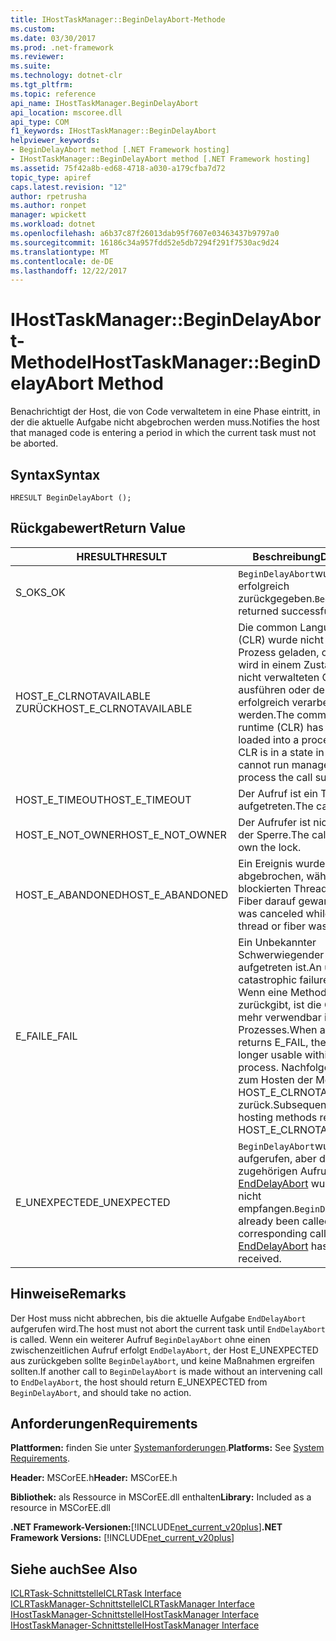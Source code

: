 ```yaml
---
title: IHostTaskManager::BeginDelayAbort-Methode
ms.custom: 
ms.date: 03/30/2017
ms.prod: .net-framework
ms.reviewer: 
ms.suite: 
ms.technology: dotnet-clr
ms.tgt_pltfrm: 
ms.topic: reference
api_name: IHostTaskManager.BeginDelayAbort
api_location: mscoree.dll
api_type: COM
f1_keywords: IHostTaskManager::BeginDelayAbort
helpviewer_keywords:
- BeginDelayAbort method [.NET Framework hosting]
- IHostTaskManager::BeginDelayAbort method [.NET Framework hosting]
ms.assetid: 75f42a8b-ed68-4718-a030-a179cfba7d72
topic_type: apiref
caps.latest.revision: "12"
author: rpetrusha
ms.author: ronpet
manager: wpickett
ms.workload: dotnet
ms.openlocfilehash: a6b37c87f26013dab95f7607e03463437b9797a0
ms.sourcegitcommit: 16186c34a957fdd52e5db7294f291f7530ac9d24
ms.translationtype: MT
ms.contentlocale: de-DE
ms.lasthandoff: 12/22/2017
---
```

# <a name="ihosttaskmanagerbegindelayabort-method"></a><span data-ttu-id="62210-102">IHostTaskManager::BeginDelayAbort-Methode</span><span class="sxs-lookup"><span data-stu-id="62210-102">IHostTaskManager::BeginDelayAbort Method</span></span>
<span data-ttu-id="62210-103">Benachrichtigt der Host, die von Code verwaltetem in eine Phase eintritt, in der die aktuelle Aufgabe nicht abgebrochen werden muss.</span><span class="sxs-lookup"><span data-stu-id="62210-103">Notifies the host that managed code is entering a period in which the current task must not be aborted.</span></span>  
  
## <a name="syntax"></a><span data-ttu-id="62210-104">Syntax</span><span class="sxs-lookup"><span data-stu-id="62210-104">Syntax</span></span>  
  
```  
HRESULT BeginDelayAbort ();  
```  
  
## <a name="return-value"></a><span data-ttu-id="62210-105">Rückgabewert</span><span class="sxs-lookup"><span data-stu-id="62210-105">Return Value</span></span>  
  
|<span data-ttu-id="62210-106">HRESULT</span><span class="sxs-lookup"><span data-stu-id="62210-106">HRESULT</span></span>|<span data-ttu-id="62210-107">Beschreibung</span><span class="sxs-lookup"><span data-stu-id="62210-107">Description</span></span>|  
|-------------|-----------------|  
|<span data-ttu-id="62210-108">S_OK</span><span class="sxs-lookup"><span data-stu-id="62210-108">S_OK</span></span>|<span data-ttu-id="62210-109">`BeginDelayAbort`wurde erfolgreich zurückgegeben.</span><span class="sxs-lookup"><span data-stu-id="62210-109">`BeginDelayAbort` returned successfully.</span></span>|  
|<span data-ttu-id="62210-110">HOST_E_CLRNOTAVAILABLE ZURÜCK</span><span class="sxs-lookup"><span data-stu-id="62210-110">HOST_E_CLRNOTAVAILABLE</span></span>|<span data-ttu-id="62210-111">Die common Language Runtime (CLR) wurde nicht in einen Prozess geladen, oder die CLR wird in einem Zustand, in dem er nicht verwalteten Code ausführen oder den Aufruf erfolgreich verarbeitet werden.</span><span class="sxs-lookup"><span data-stu-id="62210-111">The common language runtime (CLR) has not been loaded into a process, or the CLR is in a state in which it cannot run managed code or process the call successfully.</span></span>|  
|<span data-ttu-id="62210-112">HOST_E_TIMEOUT</span><span class="sxs-lookup"><span data-stu-id="62210-112">HOST_E_TIMEOUT</span></span>|<span data-ttu-id="62210-113">Der Aufruf ist ein Timeout aufgetreten.</span><span class="sxs-lookup"><span data-stu-id="62210-113">The call timed out.</span></span>|  
|<span data-ttu-id="62210-114">HOST_E_NOT_OWNER</span><span class="sxs-lookup"><span data-stu-id="62210-114">HOST_E_NOT_OWNER</span></span>|<span data-ttu-id="62210-115">Der Aufrufer ist nicht Besitzer der Sperre.</span><span class="sxs-lookup"><span data-stu-id="62210-115">The caller does not own the lock.</span></span>|  
|<span data-ttu-id="62210-116">HOST_E_ABANDONED</span><span class="sxs-lookup"><span data-stu-id="62210-116">HOST_E_ABANDONED</span></span>|<span data-ttu-id="62210-117">Ein Ereignis wurde abgebrochen, während ein blockierten Thread oder eine Fiber darauf gewartet.</span><span class="sxs-lookup"><span data-stu-id="62210-117">An event was canceled while a blocked thread or fiber was waiting on it.</span></span>|  
|<span data-ttu-id="62210-118">E_FAIL</span><span class="sxs-lookup"><span data-stu-id="62210-118">E_FAIL</span></span>|<span data-ttu-id="62210-119">Ein Unbekannter Schwerwiegender Fehler aufgetreten ist.</span><span class="sxs-lookup"><span data-stu-id="62210-119">An unknown catastrophic failure occurred.</span></span> <span data-ttu-id="62210-120">Wenn eine Methode E_FAIL zurückgibt, ist die CLR nicht mehr verwendbar innerhalb des Prozesses.</span><span class="sxs-lookup"><span data-stu-id="62210-120">When a method returns E_FAIL, the CLR is no longer usable within the process.</span></span> <span data-ttu-id="62210-121">Nachfolgende Aufrufe zum Hosten der Methoden HOST_E_CLRNOTAVAILABLE zurück.</span><span class="sxs-lookup"><span data-stu-id="62210-121">Subsequent calls to hosting methods return HOST_E_CLRNOTAVAILABLE.</span></span>|  
|<span data-ttu-id="62210-122">E_UNEXPECTED</span><span class="sxs-lookup"><span data-stu-id="62210-122">E_UNEXPECTED</span></span>|<span data-ttu-id="62210-123">`BeginDelayAbort`wurde bereits aufgerufen, aber die zugehörigen Aufruf an [EndDelayAbort](../../../../docs/framework/unmanaged-api/hosting/ihosttaskmanager-enddelayabort-method.md) wurde noch nicht empfangen.</span><span class="sxs-lookup"><span data-stu-id="62210-123">`BeginDelayAbort` has already been called, but the corresponding call to [EndDelayAbort](../../../../docs/framework/unmanaged-api/hosting/ihosttaskmanager-enddelayabort-method.md) has not yet been received.</span></span>|  
  
## <a name="remarks"></a><span data-ttu-id="62210-124">Hinweise</span><span class="sxs-lookup"><span data-stu-id="62210-124">Remarks</span></span>  
 <span data-ttu-id="62210-125">Der Host muss nicht abbrechen, bis die aktuelle Aufgabe `EndDelayAbort` aufgerufen wird.</span><span class="sxs-lookup"><span data-stu-id="62210-125">The host must not abort the current task until `EndDelayAbort` is called.</span></span> <span data-ttu-id="62210-126">Wenn ein weiterer Aufruf `BeginDelayAbort` ohne einen zwischenzeitlichen Aufruf erfolgt `EndDelayAbort`, der Host E_UNEXPECTED aus zurückgeben sollte `BeginDelayAbort`, und keine Maßnahmen ergreifen sollten.</span><span class="sxs-lookup"><span data-stu-id="62210-126">If another call to `BeginDelayAbort` is made without an intervening call to `EndDelayAbort`, the host should return E_UNEXPECTED from `BeginDelayAbort`, and should take no action.</span></span>  
  
## <a name="requirements"></a><span data-ttu-id="62210-127">Anforderungen</span><span class="sxs-lookup"><span data-stu-id="62210-127">Requirements</span></span>  
 <span data-ttu-id="62210-128">**Plattformen:** finden Sie unter [Systemanforderungen](../../../../docs/framework/get-started/system-requirements.md).</span><span class="sxs-lookup"><span data-stu-id="62210-128">**Platforms:** See [System Requirements](../../../../docs/framework/get-started/system-requirements.md).</span></span>  
  
 <span data-ttu-id="62210-129">**Header:** MSCorEE.h</span><span class="sxs-lookup"><span data-stu-id="62210-129">**Header:** MSCorEE.h</span></span>  
  
 <span data-ttu-id="62210-130">**Bibliothek:** als Ressource in MSCorEE.dll enthalten</span><span class="sxs-lookup"><span data-stu-id="62210-130">**Library:** Included as a resource in MSCorEE.dll</span></span>  
  
 <span data-ttu-id="62210-131">**.NET Framework-Versionen:**[!INCLUDE[net_current_v20plus](../../../../includes/net-current-v20plus-md.md)]</span><span class="sxs-lookup"><span data-stu-id="62210-131">**.NET Framework Versions:** [!INCLUDE[net_current_v20plus](../../../../includes/net-current-v20plus-md.md)]</span></span>  
  
## <a name="see-also"></a><span data-ttu-id="62210-132">Siehe auch</span><span class="sxs-lookup"><span data-stu-id="62210-132">See Also</span></span>  
 [<span data-ttu-id="62210-133">ICLRTask-Schnittstelle</span><span class="sxs-lookup"><span data-stu-id="62210-133">ICLRTask Interface</span></span>](../../../../docs/framework/unmanaged-api/hosting/iclrtask-interface.md)  
 [<span data-ttu-id="62210-134">ICLRTaskManager-Schnittstelle</span><span class="sxs-lookup"><span data-stu-id="62210-134">ICLRTaskManager Interface</span></span>](../../../../docs/framework/unmanaged-api/hosting/iclrtaskmanager-interface.md)  
 [<span data-ttu-id="62210-135">IHostTaskManager-Schnittstelle</span><span class="sxs-lookup"><span data-stu-id="62210-135">IHostTaskManager Interface</span></span>](../../../../docs/framework/unmanaged-api/hosting/ihosttaskmanager-interface.md)  
 [<span data-ttu-id="62210-136">IHostTaskManager-Schnittstelle</span><span class="sxs-lookup"><span data-stu-id="62210-136">IHostTaskManager Interface</span></span>](../../../../docs/framework/unmanaged-api/hosting/ihosttaskmanager-interface.md)
